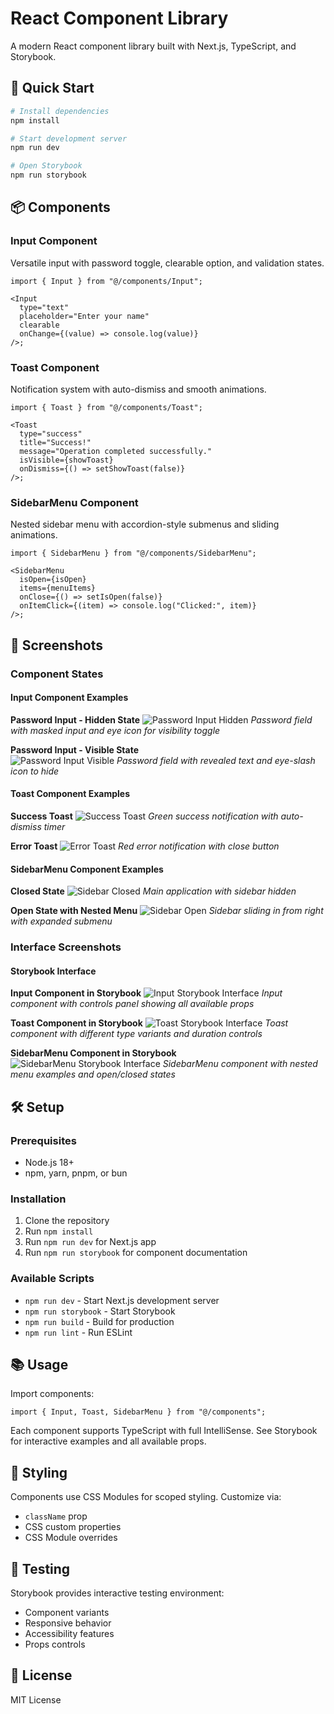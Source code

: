 # React Component Library

A modern React component library built with Next.js, TypeScript, and Storybook.

## 🚀 Quick Start

```bash
# Install dependencies
npm install

# Start development server
npm run dev

# Open Storybook
npm run storybook
```

## 📦 Components

### Input Component

Versatile input with password toggle, clearable option, and validation states.

```tsx
import { Input } from "@/components/Input";

<Input
  type="text"
  placeholder="Enter your name"
  clearable
  onChange={(value) => console.log(value)}
/>;
```

### Toast Component

Notification system with auto-dismiss and smooth animations.

```tsx
import { Toast } from "@/components/Toast";

<Toast
  type="success"
  title="Success!"
  message="Operation completed successfully."
  isVisible={showToast}
  onDismiss={() => setShowToast(false)}
/>;
```

### SidebarMenu Component

Nested sidebar menu with accordion-style submenus and sliding animations.

```tsx
import { SidebarMenu } from "@/components/SidebarMenu";

<SidebarMenu
  isOpen={isOpen}
  items={menuItems}
  onClose={() => setIsOpen(false)}
  onItemClick={(item) => console.log("Clicked:", item)}
/>;
```

## 📸 Screenshots

### Component States

#### Input Component Examples

**Password Input - Hidden State**
![Password Input Hidden](public/screenshots/input-password-hidden.png)
_Password field with masked input and eye icon for visibility toggle_

**Password Input - Visible State**  
![Password Input Visible](public/screenshots/input-password-visible.png)
_Password field with revealed text and eye-slash icon to hide_

#### Toast Component Examples

**Success Toast**
![Success Toast](public/screenshots/toast-success.png)
_Green success notification with auto-dismiss timer_

**Error Toast**
![Error Toast](public/screenshots/toast-error.png)
_Red error notification with close button_

#### SidebarMenu Component Examples

**Closed State**
![Sidebar Closed](public/screenshots/sidebar-closed.png)
_Main application with sidebar hidden_

**Open State with Nested Menu**
![Sidebar Open](public/screenshots/sidebar-open.png)
_Sidebar sliding in from right with expanded submenu_

### Interface Screenshots

#### Storybook Interface

**Input Component in Storybook**
![Input Storybook Interface](public/screenshots/input-storybook-interface.png)
_Input component with controls panel showing all available props_

**Toast Component in Storybook**
![Toast Storybook Interface](public/screenshots/toast-storybook-interface.png)
_Toast component with different type variants and duration controls_

**SidebarMenu Component in Storybook**
![SidebarMenu Storybook Interface](public/screenshots/sidebar-storybook-interface.png)
_SidebarMenu component with nested menu examples and open/closed states_

## 🛠️ Setup

### Prerequisites

- Node.js 18+
- npm, yarn, pnpm, or bun

### Installation

1. Clone the repository
2. Run `npm install`
3. Run `npm run dev` for Next.js app
4. Run `npm run storybook` for component documentation

### Available Scripts

- `npm run dev` - Start Next.js development server
- `npm run storybook` - Start Storybook
- `npm run build` - Build for production
- `npm run lint` - Run ESLint

## 📚 Usage

Import components:

```tsx
import { Input, Toast, SidebarMenu } from "@/components";
```

Each component supports TypeScript with full IntelliSense. See Storybook for interactive examples and all available props.

## 🎨 Styling

Components use CSS Modules for scoped styling. Customize via:

- `className` prop
- CSS custom properties
- CSS Module overrides

## 🧪 Testing

Storybook provides interactive testing environment:

- Component variants
- Responsive behavior
- Accessibility features
- Props controls

## 📄 License

MIT License
